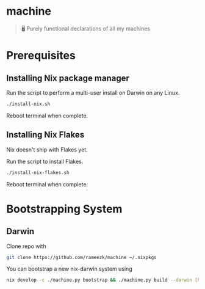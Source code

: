 # machine
> 🖥 Purely functional declarations of all my machines

# Prerequisites
## Installing Nix package manager
Run the script to perform a multi-user install on Darwin on any Linux. 
```bash
./install-nix.sh
```
Reboot terminal when complete.

## Installing Nix Flakes
Nix doesn't ship with Flakes yet.

Run the script to install Flakes.
```bash
./install-nix-flakes.sh
```
Reboot terminal when complete.

# Bootstrapping System
## Darwin
Clone repo with
```bash
git clone https://github.com/rameezk/machine ~/.nixpkgs
```

You can bootstrap a new nix-darwin system using
```bash
nix develop -c ./machine.py bootstrap && ./machine.py build --darwin [host] && ./result/activate-user && ./result/activate
```
